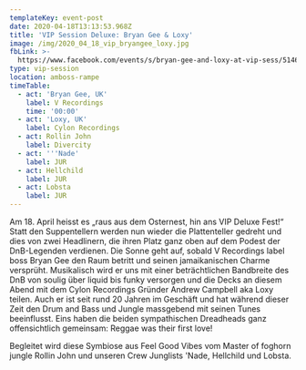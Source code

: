 ```yaml
---
templateKey: event-post
date: 2020-04-18T13:13:53.968Z
title: 'VIP Session Deluxe: Bryan Gee & Loxy'
image: /img/2020_04_18_vip_bryangee_loxy.jpg
fbLink: >-
  https://www.facebook.com/events/s/bryan-gee-and-loxy-at-vip-sess/514674539466463/
type: vip-session
location: amboss-rampe
timeTable:
  - act: 'Bryan Gee, UK'
    label: V Recordings
    time: '00:00'
  - act: 'Loxy, UK'
    label: Cylon Recordings
  - act: Rollin John
    label: Divercity
  - act: '''Nade'
    label: JUR
  - act: Hellchild
    label: JUR
  - act: Lobsta
    label: JUR
---
```

Am 18. April heisst es „raus aus dem Osternest, hin ans VIP Deluxe Fest!“ Statt den Suppentellern werden nun wieder die Plattenteller gedreht und dies von zwei Headlinern, die ihren Platz ganz oben auf dem Podest der DnB-Legenden verdienen. Die Sonne geht auf, sobald V Recordings label boss Bryan Gee den Raum betritt und seinen jamaikanischen Charme versprüht. Musikalisch wird er uns mit einer beträchtlichen Bandbreite des DnB von soulig über liquid bis funky versorgen und die Decks an diesem Abend mit dem Cylon Recordings Gründer Andrew Campbell aka Loxy teilen. Auch er ist seit rund 20 Jahren im Geschäft und hat während dieser Zeit den Drum and Bass und Jungle massgebend mit seinen Tunes beeinflusst. Eins haben die beiden sympathischen Dreadheads ganz offensichtlich gemeinsam: Reggae was their first love!



Begleitet wird diese Symbiose aus Feel Good Vibes vom Master of foghorn jungle Rollin John und unseren Crew Junglists 'Nade, Hellchild und Lobsta.

